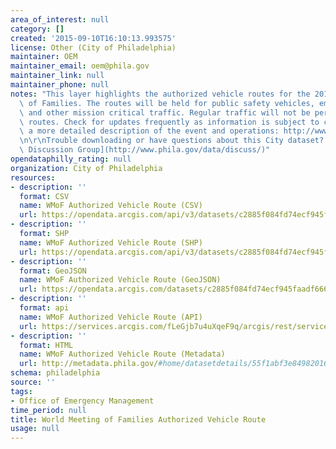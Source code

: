 ```yaml
---
area_of_interest: null
category: []
created: '2015-09-10T16:10:13.993575'
license: Other (City of Philadelphia)
maintainer: OEM
maintainer_email: oem@phila.gov
maintainer_link: null
maintainer_phone: null
notes: "This layer highlights the authorized vehicle routes for the 2015 World Meeting\
  \ of Families. The routes will be held for public safety vehicles, emergency operations,\
  \ and other mission critical traffic. Regular traffic will not be permitted on the\
  \ routes. Check for updates frequently as information is subject to change. For\
  \ a more detailed description of the event and operations: http://www.phila.gov/informationcenters/pope/.\r\
  \n\r\nTrouble downloading or have questions about this City dataset? Visit the [OpenDataPhilly\
  \ Discussion Group](http://www.phila.gov/data/discuss/)"
opendataphilly_rating: null
organization: City of Philadelphia
resources:
- description: ''
  format: CSV
  name: WMoF Authorized Vehicle Route (CSV)
  url: https://opendata.arcgis.com/api/v3/datasets/c2885f084fd74ecf945faadf666d6a75_0/downloads/data?format=csv&spatialRefId=4326
- description: ''
  format: SHP
  name: WMoF Authorized Vehicle Route (SHP)
  url: https://opendata.arcgis.com/api/v3/datasets/c2885f084fd74ecf945faadf666d6a75_0/downloads/data?format=shp&spatialRefId=4326
- description: ''
  format: GeoJSON
  name: WMoF Authorized Vehicle Route (GeoJSON)
  url: https://opendata.arcgis.com/datasets/c2885f084fd74ecf945faadf666d6a75_0.geojson
- description: ''
  format: api
  name: WMoF Authorized Vehicle Route (API)
  url: https://services.arcgis.com/fLeGjb7u4uXqeF9q/arcgis/rest/services/Authorized_Vehicle_Route_WMoF/FeatureServer/0/query?outFields=*&where=1%3D1
- description: ''
  format: HTML
  name: WMoF Authorized Vehicle Route (Metadata)
  url: http://metadata.phila.gov/#home/datasetdetails/55f1abf3e84982016bc59054/representationdetails/55f1b0223011f13406a9d470/
schema: philadelphia
source: ''
tags:
- Office of Emergency Management
time_period: null
title: World Meeting of Families Authorized Vehicle Route
usage: null
---
```

